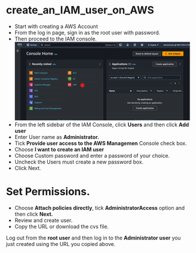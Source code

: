 # create_an_IAM_user_on_AWS

- Start with creating a AWS Account
- From the log in page, sign in as the root user with password.
- Then proceed to the IAM console.
  ![](design.png)
- From the left sidebar of the IAM Console, click **Users** and then click **Add user**
  ![]()
- Enter User name as **Administrator.**
- Tick **Provide user access to the AWS Managemen** Console check box.
- Choose **I want to create an IAM user**
- Choose Custom password and enter a password of your choice. 
- Uncheck the Users must create a new password box. 
- Click Next.

# Set Permissions.
- Choose **Attach policies directly**, tick **AdministratorAccess** option and then click **Next.**
- Review and create user.
- Copy the URL or download the cvs file.


Log out from the **root user** and then log in to the **Administrator user** you just created using the URL you copied above.
